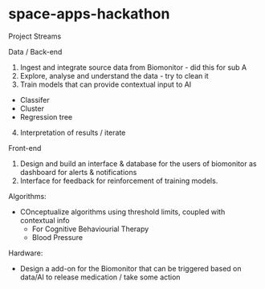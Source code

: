 # space-apps-hackathon

Project Streams

Data / Back-end
1) Ingest and integrate source data from Biomonitor - did this for sub A
2) Explore, analyse and understand the data - try to clean it
3) Train models that can provide contextual input to AI 
  - Classifer 
  - Cluster 
  - Regression tree
 4) Interpretation of results / iterate
 
 
 Front-end 
 1) Design and build an interface & database for the users of biomonitor as dashboard for alerts & notifications
 2) Interface for feedback for reinforcement of training models.
 
 Algorithms: 
 - COnceptualize algorithms using threshold limits, coupled with contextual info 
      - For Cognitive Behaviourial Therapy 
      - Blood Pressure
   
 Hardware: 
 - Design a add-on for the Biomonitor that can be triggered based on data/AI to release medication / take some action 
  
 
